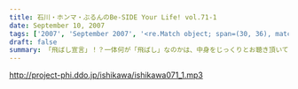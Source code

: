 ```yaml
---
title: 石川・ホンマ・ぶるんのBe-SIDE Your Life! vol.71-1
date: September 10, 2007
tags: ['2007', 'September 2007', '<re.Match object; span=(30, 36), match='vol.71'>']
draft: false
summary: 「飛ばし宣言」！？一体何が「飛ばし」なのかは、中身をじっくりとお聴き頂いてから。優勝からはグングンと遠ざかるカープトークも冴え渡る！↑カープの帽子をぶるんぶるんさんが買っていた！収録後に「どう？」と・・・。どう・・・ってねぇ。好きだなぁ。NAMAE
---
```


http://project-phi.ddo.jp/ishikawa/ishikawa071_1.mp3
